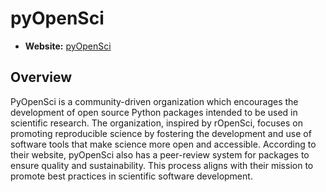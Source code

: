 # pyOpenSci

- **Website:** [pyOpenSci](https://www.pyopensci.org/)

## Overview

PyOpenSci is a community-driven organization which encourages the development of open source Python packages intended to be used in scientific research. The organization, inspired by rOpenSci, focuses on promoting reproducible science by fostering the development and use of software tools that make science more open and accessible. According to their website, pyOpenSci also has a peer-review system for packages to ensure quality and sustainability. This process aligns with their mission to promote best practices in scientific software development.
